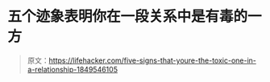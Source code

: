 # 五个迹象表明你在一段关系中是有毒的一方

> 原文：<https://lifehacker.com/five-signs-that-youre-the-toxic-one-in-a-relationship-1849546105>